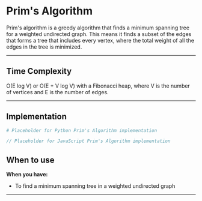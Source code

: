 # Prim's Algorithm

Prim's algorithm is a greedy algorithm that finds a minimum spanning tree for a weighted undirected graph. This means it finds a subset of the edges that forms a tree that includes every vertex, where the total weight of all the edges in the tree is minimized.

---

## Time Complexity

O(E log V) or O(E + V log V) with a Fibonacci heap, where V is the number of vertices and E is the number of edges.

---

## Implementation

```python
# Placeholder for Python Prim's Algorithm implementation
```

```javascript
// Placeholder for JavaScript Prim's Algorithm implementation
```

## When to use

**When you have:**
- To find a minimum spanning tree in a weighted undirected graph

---